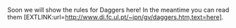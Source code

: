Soon we will show the rules for Daggers here! In the meantime you can read them [EXTLINK:url=http://www.di.fc.ul.pt/~jpn/gv/daggers.htm,text=here].